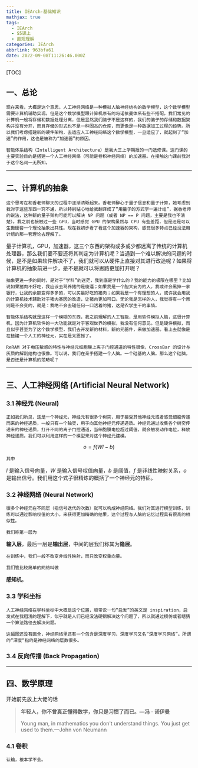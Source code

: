 ```yaml
---
title: IEArch-基础知识
mathjax: true
tags:
  - IEArch
  - S5课上
  - 直观理解
categories: IEArch
abbrlink: 963bfa61
date: 2022-09-08T11:26:46.000Z
---
```


[TOC]

## 一、总论

```
现在来看，大概是这个意思，人工神经网络是一种模拟人脑神经结构的数学模型，这个数学模型需要计算机辅助实现。但是这个数学模型跟计算机原有的冯诺依曼体系有些不搭配。我们常见的计算机一般将存储和数据处理分离，但是显然我们脑子不是这样的，我们的脑子的存储和数据架构并没有分开，而且存储的形式也不是一种固态的仓库，而更像是一种数据加工过程的趋势。所以我们考虑搭建新的硬件架构，去适应人工神经网络这个数学模型，一旦适应了，就起到了“加速”的作用，这也是被称为“加速器”的原因。
```

```
智能体系结构（Intelligent Architecture）是我大三上学期报的一门选修课。这门课的主要实验目的是搭建一个人工神经网络（可能是卷积神经网络）的加速器。在接触这门课前我对于这个名词一无所知。
```

---

## 二、计算机的抽象

```
这个思考在和香老师聊天的过程中逐渐清晰起来。香老师醉心于量子信息和量子计算，她考虑到我对于这些东西一窍不通，所以特别贴心地给我翻译成了“用量子的方式学一遍计组”，据香老师的说法，这种新的量子架构可能可以解决 NP 问题（或者 NP == P 问题，主要是我也不清楚）。我之前也接触过一些 GPU，当时感觉 GPU 的架构虽然与 CPU 有些差距，但是还是可以生搬硬套一个理论抽象出共性。现在我初步看了看这个加速器的架构，感觉很多特点已经没法用计组的那一套理论去理解了。
```

量子计算机，GPU，加速器，这三个东西的架构或多或少都远离了传统的计算机处理器，那么我们要不要还将其判定为计算机呢？当遇到一个难以解决的问题的时候，是不是如果软件解决不了，我们就可以从硬件上直接对其进行改造呢？如果将计算机的抽象前进一步，是不是就可以将思路更加打开呢？

```
抽象更进一步的同时，是对于“学科”的迷茫，我到底是学什么的？我的能力的极限在哪里？比如说如果猪肉不好吃，我应该去骂养猪的是傻逼；如果我是一个胆大妄为的人，我或许会黑掉一家银行，让我的余额变得多多的，可以买最好吃的猪肉；如果我是一个有理想的人，或许我会用我的计算机技术辅助对于猪肉基因的改造，让猪肉更加可口。无论我是怎样的人，我觉得有一个原则是不会变的，就是：我绝不会去碰任何一口活着的猪，这是农学生干的事情。
```

```
智能体系结构就是这样一个模糊的东西，我之前理解的人工智能，是用软件模拟人脑，这很计算机，因为计算机软件的一大功能就是对于客观世界的模拟，我没有任何意见。但是硬件模拟，而且似乎甚至为了这个数学模型，我们去开发新的材料，新的元器件，来做加速器。看上去就像是在搭建一个人工的神经元，实在是太震撼了。
```

```
ReRAM 对于电压敏感的特性与神经元细胞膜上离子门控通道的特性很像，CrossBar 的设计与灰质的解剖结构也很像。可以说，我们在亲手搭建一个人脑。一个硅基的人脑。那么这个硅脑，是否还是计算机的范畴呢？
```

---

## 三、人工神经网络 (Artificial Neural Network)

### 3.1 神经元 (Neural)

```
正如我们所见，这是一个神经元，神经元有很多个树突，用于接受其他神经元或者感觉细胞传递而来的神经递质，一般只有一个轴突，用于向其他神经元传递递质。神经元通过收集各个树突传递来的神经递质，打开不同的离子门控通道，当细胞膜电位超过阈值，就会触发动作电位，释放神经递质。我们可以利用这样的一个模型来对这个神经元建模。
```

$$
o = f(WI-b)
$$

```
其中
```

$I$ 是输入信号向量，$W$ 是输入信号权值向量，$b$ 是阈值，$f$ 是非线性映射关系，$o$ 是输出信号。我们用这个式子很精炼的概括了一个神经元的特征。

### 3.2 神经网络 (Neural Network)

```
很多个神经元在不同层（指信号迭代的次数）就可以构成神经网络。我们对其进行模型训练，训练可以通过影响权值的大小，来获得更加精确的结果，这个过程与人脑的记忆过程具有很高的相似性。
```

```
我们称第一层为
```

**输入层**，最后一层是**输出层**，中间的层我们称其为**隐层**。

```
在训练中，我们一般不改变非线性映射，而只改变权重向量。
```

```
我们管比较简单的网络叫做
```

**感知机**。

### 3.3 学科坐标

```
人工神经网络在学科坐标中大概是这个位置，顺带说一句“启发”的英文是 inspiration，启发式在我粗浅的理解下，似乎就是人们已经没法硬钢解决这个问题了，所以就通过模仿或者瞎猜一个算法路径去解决问题。
```

```
这幅图还没有画全，神经网络里还有一个包含是深度学习，深度学习又名“深度学习网络”。所谓的“深度“指的是神经网络的层数很多。
```

### 3.4 反向传播 (Back Propagation)

---

## 四、数学原理

开始前先放上大佬的话

> **年轻人，你不曾真正懂得数学，你只是习惯了而已。—冯** ⋅ **诺伊曼**
> 
> Young man, in mathematics you don't understand things. You just get used to them.—John von Neumann
> 
### 4.1 卷积

```
认输，根本学不会。
```

